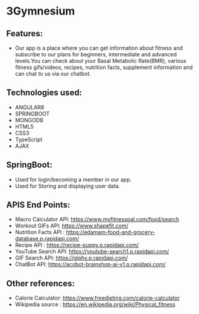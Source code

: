 # 3Gymnesium

## Features:

* Our app is a place where you can get information about fitness and subscribe to our plans for beginners, intermediate and advanced levels.You can check about your Basal Metabolic Rate(BMR), various fitness gifs/videos, recipes, nutrition facts, supplement information and can chat to us via our chatbot.

## Technologies used:

* ANGULAR8
* SPRINGBOOT
* MONGODB
* HTML5
* CSS3
* TypeScript
* AJAX

## SpringBoot:
* Used for login/becoming a member in our app.
* Used for Storing and displaying user data.

## APIS End Points:

* Macro Calculator API: https://www.myfitnesspal.com/food/search
* Workout GIFs API: https://www.shapefit.com/
* Nutrition Facts API : https://edamam-food-and-grocery-database.p.rapidapi.com/
* Recipe API : https://recipe-puppy.p.rapidapi.com/
* YouTube Search API: https://youtube-search1.p.rapidapi.com/
* GIF Search API: https://giphy.p.rapidapi.com/
* ChatBot API: https://acobot-brainshop-ai-v1.p.rapidapi.com/

## Other references:

* Calorie Calculator: https://www.freedieting.com/calorie-calculator
* Wikipedia source : https://en.wikipedia.org/wiki/Physical_fitness



